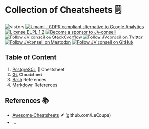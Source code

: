 <!-- markdownlint-disable MD025 MD026 MD033 MD041 -->
<!-- omit in toc -->
# Collection of Cheatsheets 🗒️

![visitors](https://visitor-badge.laobi.icu/badge?page_id=JV-conseil.docs)
[![Umami - GDPR compliant alternative to Google Analytics](https://img.shields.io/badge/analytics-umami-green)](https://analytics.umami.is/share/M19mr5L7jVhHuFnb/jv-conseil.github.io "Umami - GDPR compliant alternative to Google Analytics")
[![License EUPL 1.2](https://img.shields.io/badge/License-EUPL--1.2-blue.svg)](LICENSE)
[![Become a sponsor to JV-conseil](https://img.shields.io/static/v1?label=Sponsor&message=%E2%9D%A4&logo=GitHub&color=%23fe8e86)](https://github.com/sponsors/JV-conseil "Become a sponsor to JV-conseil")
[![Follow JV conseil on StackOverflow](https://img.shields.io/stackexchange/stackoverflow/r/2477854)](https://stackoverflow.com/users/2477854/jv-conseil "Follow JV conseil on StackOverflow")
[![Follow JVconseil on Twitter](https://img.shields.io/twitter/follow/JVconseil.svg?style=social&logo=twitter)](https://twitter.com/JVconseil "Follow JVconseil on Twitter")
[![Follow JVconseil on Mastodon](https://img.shields.io/mastodon/follow/110950122046692405)](https://mastodon.social/@JVconseil "Follow JVconseil@mastodon.social on Mastodon")
[![Follow JV conseil on GitHub](https://img.shields.io/github/followers/JV-conseil?label=JV-conseil&style=social)](https://github.com/JV-conseil "Follow JV-conseil on GitHub")

## Table of Content

1. [PostgreSQL](/postgresql.md) 🐘 Cheatsheet
2. [Git](/git.md) Cheatsheet
3. [Bash](/bash.md) References
4. [Markdown](/markdown.md) References

## References 📚

- [Awesome-Cheatsheets](https://lecoupa.github.io/awesome-cheatsheets/) 🪶 (github.com/LeCoupa)
- ...

<!--

## Sponsorship

If this project helps you, you can offer me a cup of coffee ☕️ :-)

[![Become a sponsor to JV-conseil](https://img.shields.io/static/v1?label=Sponsor&message=%E2%9D%A4&logo=GitHub&color=%23fe8e86)](https://github.com/sponsors/JV-conseil)

-->
